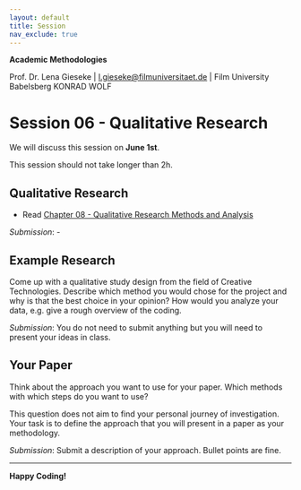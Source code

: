 ```yaml
---
layout: default
title: Session
nav_exclude: true
---
```


**Academic Methodologies**
  
Prof. Dr. Lena Gieseke \| l.gieseke@filmuniversitaet.de \| Film University Babelsberg KONRAD WOLF


# Session 06 - Qualitative Research

We will discuss this session on **June 1st**.  

This session should not take longer than 2h.

## Qualitative Research

* Read [Chapter 08 - Qualitative Research Methods and Analysis](../../02_scripts/am_ss23_07_qualitativeresearch_script.md)

*Submission*: -
  
## Example Research

Come up with a qualitative study design from the field of Creative Technologies. Describe which method you would chose for the project and why is that the best choice in your opinion? How would you analyze your data, e.g. give a rough overview of the coding.

*Submission*: You do not need to submit anything but you will need to present your ideas in class.

## Your Paper

Think about the approach you want to use for your paper. Which methods with which steps do you want to use?  
  
This question does not aim to find your personal journey of investigation. Your task is to define the approach that you will present in a paper as your methodology.  
  

*Submission*: Submit a description of your approach. Bullet points are fine.


---

**Happy Coding!**

